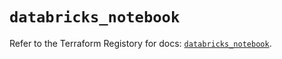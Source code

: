 # `databricks_notebook`

Refer to the Terraform Registory for docs: [`databricks_notebook`](https://registry.terraform.io/providers/databricks/databricks/1.27.0/docs/resources/notebook).
